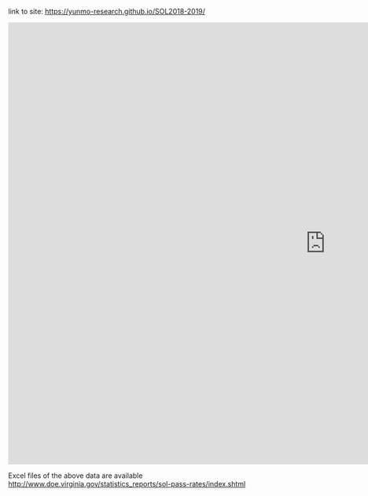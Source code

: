 
link to site: https://yunmo-research.github.io/SOL2018-2019/

<iframe src="https://public.tableau.com/shared/BJGYG2TSZ?:display_count=y&:origin=viz_share_link
amp;&:display_count=y&publish=yes&:origin=viz_share_link?:embed=y&amp;:display_count=yes&amp;publish=yes&amp;amp;:showVizHome=no" width="1290" height="900" scrolling="yes" class="iframe-class" frameborder="0"></iframe>


Excel files of the above data are available http://www.doe.virginia.gov/statistics_reports/sol-pass-rates/index.shtml
